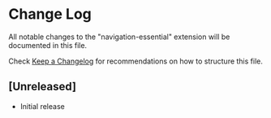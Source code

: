 # Change Log

All notable changes to the "navigation-essential" extension will be documented in this file.

Check [Keep a Changelog](http://keepachangelog.com/) for recommendations on how to structure this file.

## [Unreleased]

- Initial release